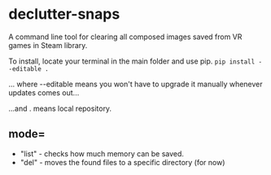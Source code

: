 # declutter-snaps

A command line tool for clearing all composed images saved from VR games in Steam library.

To install, locate your terminal in the main folder and use pip.
`pip install --editable .`

... where --editable means you won't have to upgrade it manually whenever updates comes out...

...and . means local repository.

## mode=
- "list" - checks how much memory can be saved.
- "del" - moves the found files to a specific directory (for now)
